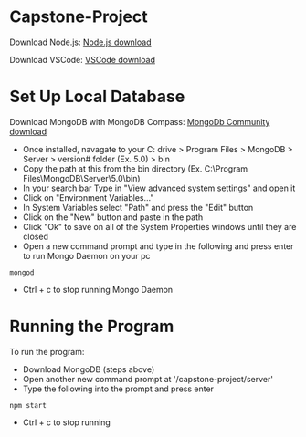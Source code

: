# Capstone-Project

Download Node.js:
[Node.js download](https://nodejs.org/en/download/)

Download VSCode:
[VSCode download](https://code.visualstudio.com/download)

# Set Up Local Database
Download MongoDB with MongoDB Compass:
[MongoDb Community download](https://www.mongodb.com/try/download/community)
- Once installed, navagate to your C: drive > Program Files > MongoDB > Server > version# folder (Ex. 5.0) > bin
- Copy the path at this from the bin directory (Ex. C:\Program Files\MongoDB\Server\5.0\bin)
- In your search bar Type in "View advanced system settings" and open it
- Click on "Environment Variables..."
- In System Variables select "Path" and press the "Edit" button
- Click on the  "New" button and paste in the path
- Click "Ok" to save on all of the System Properties windows until they are closed
- Open a new command prompt and type in the following and press enter to run Mongo Daemon on your pc
```console
mongod
```
- Ctrl + c to stop running Mongo Daemon

# Running the Program
To run the program:
- Download MongoDB (steps above)
- Open another new command prompt at '/capstone-project/server'
- Type the following into the prompt and press enter
```console
npm start
```
- Ctrl + c to stop running
